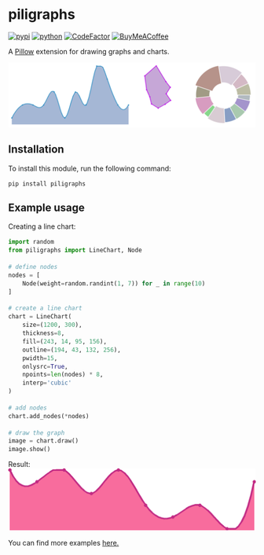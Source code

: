 # piligraphs
[![pypi](https://img.shields.io/pypi/v/piligraphs)](https://pypi.org/project/piligraphs)
[![python](https://img.shields.io/badge/python-3.10-blue)](https://www.python.org/downloads)
[![CodeFactor](https://www.codefactor.io/repository/github/eeemoon/piligraphs/badge)](https://www.codefactor.io/repository/github/eeemoon/piligraphs)
[![BuyMeACoffee](https://img.shields.io/badge/support-yellow)](https://www.buymeacoffee.com/eeemoon)

A [Pillow](https://github.com/python-pillow/Pillow) extension for drawing graphs and charts.

![](https://github.com/eeemoon/piligraphs/raw/master/examples/images/allgraphs.png)

## Installation
To install this module, run the following command:
```
pip install piligraphs
```

## Example usage
Creating a line chart:
```python
import random
from piligraphs import LineChart, Node

# define nodes
nodes = [
    Node(weight=random.randint(1, 7)) for _ in range(10)
]

# create a line chart
chart = LineChart(
    size=(1200, 300),
    thickness=8,
    fill=(243, 14, 95, 156),
    outline=(194, 43, 132, 256),
    pwidth=15,
    onlysrc=True,
    npoints=len(nodes) * 8,
    interp='cubic'
)

# add nodes
chart.add_nodes(*nodes)

# draw the graph
image = chart.draw()
image.show()
```
Result:
![](https://github.com/eeemoon/piligraphs/raw/master/examples/images/linegraph.png)

You can find more examples [here.](https://github.com/eeemoon/piligraphs/raw/master/examples)
